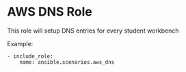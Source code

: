 # AWS DNS Role

This role will setup DNS entries for every student workbench

Example:

```
- include_role:
    name: ansible.scenarios.aws_dns
```
